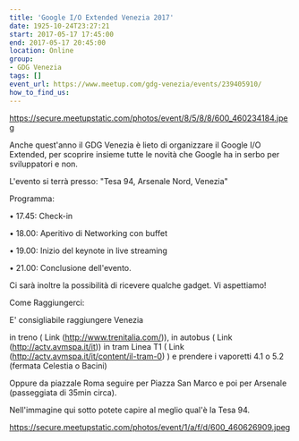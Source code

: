 ```yaml
---
title: 'Google I/O Extended Venezia 2017'
date: 1925-10-24T23:27:21
start: 2017-05-17 17:45:00
end: 2017-05-17 20:45:00
location: Online
group:
- GDG Venezia
tags: []
event_url: https://www.meetup.com/gdg-venezia/events/239405910/
how_to_find_us:
---
```


https://secure.meetupstatic.com/photos/event/8/5/8/8/600_460234184.jpeg

Anche quest'anno il GDG Venezia è lieto di organizzare il Google I/O Extended, per scoprire insieme tutte le novità che Google ha in serbo per sviluppatori e non.

L'evento si terrà presso: "Tesa 94, Arsenale Nord, Venezia"

Programma:

• 17.45: Check-in

• 18.00: Aperitivo di Networking con buffet

• 19.00: Inizio del keynote in live streaming

• 21.00: Conclusione dell'evento.

Ci sarà inoltre la possibilità di ricevere qualche gadget. Vi aspettiamo!

Come Raggiungerci:

E' consigliabile raggiungere Venezia

in treno ( Link (http://www.trenitalia.com/)),
in autobus ( Link (http://actv.avmspa.it/it))
in tram Linea T1 ( Link (http://actv.avmspa.it/it/content/il-tram-0) )
e prendere i vaporetti 4.1 o 5.2 (fermata Celestia o Bacini)

Oppure da piazzale Roma seguire per Piazza San Marco e poi per Arsenale (passeggiata di 35min circa).

Nell'immagine qui sotto potete capire al meglio qual'è la Tesa 94.

https://secure.meetupstatic.com/photos/event/1/a/f/d/600_460626909.jpeg
